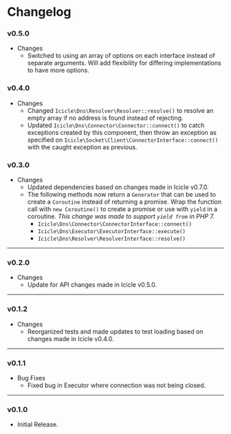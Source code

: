 # Changelog

### v0.5.0

- Changes
    - Switched to using an array of options on each interface instead of separate arguments. Will add flexibility for differing implementations to have more options.

### v0.4.0

- Changes
    - Changed `Icicle\Dns\Resolver\Resolver::resolve()` to resolve an empty array if no address is found instead of rejecting.
    - Updated `Icicle\Dns\Connector\Connector::connect()` to catch exceptions created by this component, then throw an exception as specified on `Icicle\Socket\Client\ConnectorInterface::connect()` with the caught exception as previous.

### v0.3.0

- Changes
    - Updated dependencies based on changes made in Icicle v0.7.0.
    - The following methods now return a `Generator` that can be used to create a `Coroutine` instead of returning a promise. Wrap the function call with `new Coroutine()` to create a promise or use with `yield` in a coroutine. *This change was made to support `yield from` in PHP 7.*
        - `Icicle\Dns\Connector\ConnectorInterface::connect()`
        - `Icicle\Dns\Executor\ExecutorInterface::execute()`
        - `Icicle\Dns\Resolver\ResolverInterface::resolve()`

---

### v0.2.0

- Changes
    - Update for API changes made in Icicle v0.5.0.

---

### v0.1.2

- Changes
    - Reorganized tests and made updates to test loading based on changes made in Icicle v0.4.0.

---

### v0.1.1

- Bug Fixes
    - Fixed bug in Executor where connection was not being closed.

---

### v0.1.0

- Initial Release.
